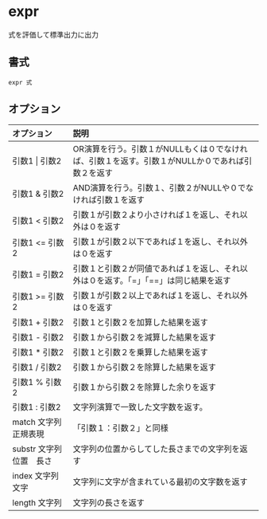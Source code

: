 # expr

式を評価して標準出力に出力

## 書式

```
expr 式
```

## オプション

|オプション|説明|
|:--|:--|
|引数1 \| 引数2|OR演算を行う。引数１がNULLもくは０でなければ、引数１を返す。引数１がNULLか０であれば引数２を返す|
|引数1 & 引数2|AND演算を行う。引数１、引数２がNULLや０でなければ引数１を返す|
|引数1 < 引数2|引数１が引数２より小さければ１を返し、それ以外は０を返す|
|引数1 <= 引数2|引数１が引数２以下であれば１を返し、それ以外は０を返す|
|引数1 = 引数2|引数１と引数２が同値であれば１を返し、それ以外は０を返す。「=」「==」は同じ結果を返す|
|引数1 >= 引数2|引数１が引数２以上であれば１を返し、それ以外は０を返す|
|引数1 + 引数2|引数１と引数２を加算した結果を返す|
|引数1 - 引数2|引数１から引数２を減算した結果を返す|
|引数1 * 引数2|引数１と引数２を乗算した結果を返す|
|引数1 / 引数2|引数１から引数２を除算した結果を返す|
|引数1 % 引数2|引数１から引数２を除算した余りを返す|
|引数1 : 引数2|文字列演算で一致した文字数を返す。|
|match 文字列 正規表現|「引数１：引数２」と同様|
|substr 文字列 位置　長さ|文字列の位置からしてした長さまでの文字列を返す|
|index 文字列 文字|文字列に文字が含まれている最初の文字数を返す|
|length 文字列|文字列の長さを返す|
